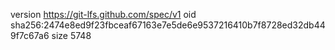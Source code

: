 version https://git-lfs.github.com/spec/v1
oid sha256:2474e8ed9f23fbceaf67163e7e5de6e9537216410b7f8728ed32db449f7c67a6
size 5748
